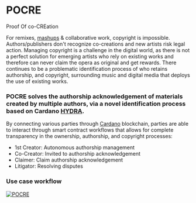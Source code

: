 # POCRE
Proof Of co-CREation

For remixes, [mashups](https://en.wikipedia.org/wiki/Mashup_(culture)) & collaborative work, copyright is impossible. Authors/publishers don't recognize co-creations and new artists risk legal action.
Managing copyright is a challenge in the digital world, as there is not a perfect solution for emerging artists who rely on existing works and therefore can never claim the opera as original and get rewards.
There continues to be a problematic identification process of who retains authorship, and copyright, surrounding music and digital media that deploys the use of existing works. 

### POCRE solves the authorship acknowledgement of materials created by multiple authors, via a novel identification process based on Cardano [HYDRA](https://hydra.family/head-protocol/). 

By connecting various parties through [Cardano](https://cardano.org) blockchain, parties are able to interact through smart contract workflows that allows for complete transparency in the ownership, authorship, and copyright processes:
- 1st Creator: Autonomous authorship management
- Co-Creator: Invited to authorship acknowledgement
- Claimer: Claim authorship acknowledgement
- Litigator: Resolving disputes

### Use case workflow
[![POCRE](https://github.com/e-Learning-DAO/POCRE/blob/3cef66d4ca4fb73580c63ddf3d63a753a05cb51e/POCRE%20-%20use%20case%20workflow.png)]([https://](https://github.com/e-Learning-DAO/POCRE))
